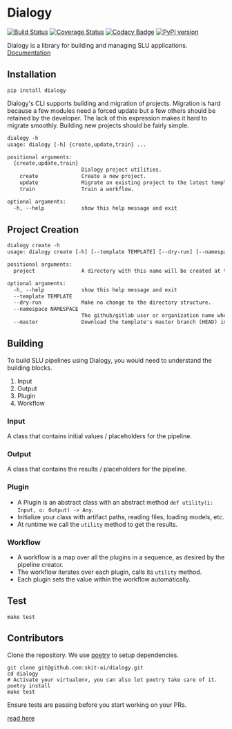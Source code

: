 # Dialogy

[![Build Status](https://github.com/skit-ai/dialogy/actions/workflows/basic_test_coverage.yml/badge.svg?branch=master)](https://github.com/skit-ai/dialogy/actions/workflows/basic_test_coverage.yml)
[![Coverage Status](https://codecov.io/gh/skit-ai/dialogy/branch/master/graph/badge.svg?token=WAJ4LUTC76)](https://codecov.io/gh/skit-ai/dialogy)
[![Codacy Badge](https://app.codacy.com/project/badge/Grade/03ab1c93c9354def81de73ba04b0d94c)](https://www.codacy.com/gh/skit-ai/dialogy/dashboard?utm_source=github.com&amp;utm_medium=referral&amp;utm_content=Vernacular-ai/dialogy&amp;utm_campaign=Badge_Grade)
[![PyPI version](https://badge.fury.io/py/dialogy.svg)](https://badge.fury.io/py/dialogy)

Dialogy is a library for building and managing SLU applications.
[Documentation](https://skit-ai.github.io/dialogy/)

## Installation

```shell
pip install dialogy
```

Dialogy's CLI supports building and migration of projects. Migration is hard because a few modules need a forced update but a few others
should be retained by the developer. The lack of this expression makes it hard to migrate smoothly. Building new projects should be fairly simple.

```txt
dialogy -h
usage: dialogy [-h] {create,update,train} ...

positional arguments:
  {create,update,train}
                        Dialogy project utilities.
    create              Create a new project.
    update              Migrate an existing project to the latest template version.
    train               Train a workflow.

optional arguments:
  -h, --help            show this help message and exit
```

## Project Creation

```txt
dialogy create -h
usage: dialogy create [-h] [--template TEMPLATE] [--dry-run] [--namespace NAMESPACE] [--master] project

positional arguments:
  project               A directory with this name will be created at the root of command invocation.

optional arguments:
  -h, --help            show this help message and exit
  --template TEMPLATE
  --dry-run             Make no change to the directory structure.
  --namespace NAMESPACE
                        The github/gitlab user or organization name where the template project lies.
  --master              Download the template's master branch (HEAD) instead of the latest tag.
```

## Building

To build SLU pipelines using Dialogy, you would need to understand the building blocks.

1. Input
2. Output
3. Plugin
4. Workflow 

### Input

A class that contains initial values / placeholders for the pipeline.

### Output

A class that contains the results / placeholders for the pipeline.

### Plugin

- A Plugin is an abstract class with an abstract method `def utility(i: Input, o: Output) -> Any`.
- Initialize your class with artifact paths, reading files, loading models, etc. 
- At runtime we call the `utility` method to get the results.

### Workflow

- A workflow is a map over all the plugins in a sequence, as desired by the pipeline creator. 
- The workflow iterates over each plugin, calls its `utility` method.
- Each plugin sets the value within the workflow automatically.

## Test

```shell
make test
```

## Contributors

Clone the repository. We use [poetry](https://python-poetry.org/) to setup dependencies.

```shell
git clone git@github.com:skit-ai/dialogy.git
cd dialogy
# Activate your virtualenv, you can also let poetry take care of it.
poetry install
make test
```
Ensure tests are passing before you start working on your PRs.

[read here](https://github.com/skit-ai/dialogy/blob/master/CONTRIBUTING.md)
